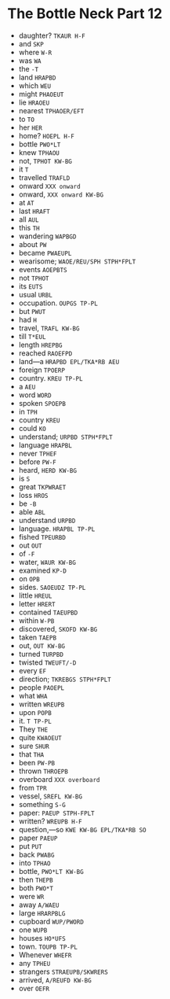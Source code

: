 # The Bottle Neck Part 12

* daughter? `TKAUR H-F`
* and `SKP`
* where `W-R`
* was `WA`
* the `-T`
* land `HRAPBD`
* which `WEU`
* might `PHAOEUT`
* lie `HRAOEU`
* nearest `TPHAOER/EFT`
* to `TO`
* her `HER`
* home? `HOEPL H-F`
* bottle `PWO*LT`
* knew `TPHAOU`
* not, `TPHOT KW-BG`
* it `T`
* travelled `TRAFLD`
* onward `XXX onward`
* onward, `XXX onward KW-BG`
* at `AT`
* last `HRAFT`
* all `AUL`
* this `TH`
* wandering `WAPBGD`
* about `PW`
* became `PWAEUPL`
* wearisome; `WAOE/REU/SPH STPH*FPLT`
* events `AOEPBTS`
* not `TPHOT`
* its `EUTS`
* usual `URBL`
* occupation. `OUPGS TP-PL`
* but `PWUT`
* had `H`
* travel, `TRAFL KW-BG`
* till `T*EUL`
* length `HREPBG`
* reached `RAOEFPD`
* land—a `HRAPBD EPL/TKA*RB AEU`
* foreign `TPOERP`
* country. `KREU TP-PL`
* a `AEU`
* word `WORD`
* spoken `SPOEPB`
* in `TPH`
* country `KREU`
* could `KO`
* understand; `URPBD STPH*FPLT`
* language `HRAPBL`
* never `TPHEF`
* before `PW-F`
* heard, `HERD KW-BG`
* is `S`
* great `TKPWRAET`
* loss `HROS`
* be `-B`
* able `ABL`
* understand `URPBD`
* language. `HRAPBL TP-PL`
* fished `TPEURBD`
* out `OUT`
* of `-F`
* water, `WAUR KW-BG`
* examined `KP-D`
* on `OPB`
* sides. `SAOEUDZ TP-PL`
* little `HREUL`
* letter `HRERT`
* contained `TAEUPBD`
* within `W-PB`
* discovered, `SKOFD KW-BG`
* taken `TAEPB`
* out, `OUT KW-BG`
* turned `TURPBD`
* twisted `TWEUFT/-D`
* every `EF`
* direction; `TKREBGS STPH*FPLT`
* people `PAOEPL`
* what `WHA`
* written `WREUPB`
* upon `POPB`
* it. `T TP-PL`
* They `THE`
* quite `KWAOEUT`
* sure `SHUR`
* that `THA`
* been `PW-PB`
* thrown `THROEPB`
* overboard `XXX overboard`
* from `TPR`
* vessel, `SREFL KW-BG`
* something `S-G`
* paper: `PAEUP STPH-FPLT`
* written? `WREUPB H-F`
* question,—so `KWE KW-BG EPL/TKA*RB SO`
* paper `PAEUP`
* put `PUT`
* back `PWABG`
* into `TPHAO`
* bottle, `PWO*LT KW-BG`
* then `THEPB`
* both `PWO*T`
* were `WR`
* away `A/WAEU`
* large `HRARPBLG`
* cupboard `WUP/PWORD`
* one `WUPB`
* houses `HO*UFS`
* town. `TOUPB TP-PL`
* Whenever `WHEFR`
* any `TPHEU`
* strangers `STRAEUPB/SKWRERS`
* arrived, `A/REUFD KW-BG`
* over `OEFR`
